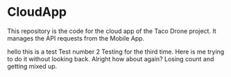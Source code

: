 # CloudApp
This repository is the code for the cloud app of the Taco Drone project. It manages the API requests from the Mobile App.

hello this is a test
Test number 2
Testing for the third time.
Here is me trying to do it without looking back.
Alright how about again?
Losing count and getting mixed up.